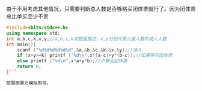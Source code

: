 由于不用考虑其他情况，只需要判断总人数是否够格买团体票就行了。因为团体票总比单买至少不贵

```cpp
#include<bits/stdc++.h>
using namespace std;
int a,b,c,k,x,y;//a,b,c,k如题面描述，x,y分别代表儿童人数和成人人数
int main(){
    scanf ("%d%d%d%d%d%d",&a,&b,&c,&k,&x,&y);//读入
    if (x+y>=k) printf ("%d\n",x*(a-c)+y*(b-c));//如果够买团体票
    else printf ("%d\n",x*a+y*b);//不够买团体票
    return 0;
}```

按题面暴力模拟即可。